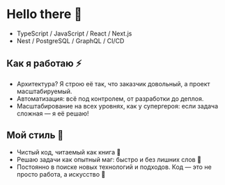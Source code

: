 <h1>Hello there 👋 </h1>

- TypeScript / JavaScript / React / Next.js
- Nest / PostgreSQL / GraphQL / CI/CD

## Как я работаю ⚡

- Архитектура? Я строю её так, что заказчик довольный, а проект масштабируемый.
- Автоматизация: всё под контролем, от разработки до деплоя.
- Масштабирование на всех уровнях, как у супергероя: если задача сложная — я её решаю!

## Мой стиль 🚀

- Чистый код, читаемый как книга 📖
- Решаю задачи как опытный маг: быстро и без лишних слов 🔮
- Постоянно в поиске новых технологий и подходов. Код — это не просто работа, а искусство 🎨
